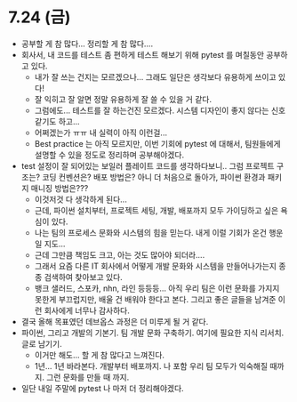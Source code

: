 # 7.24 (금)

- 공부할 게 참 많다... 정리할 게 참 많다....
- 회사서, 내 코드를 테스트 좀 편하게 테스트 해보기 위해 pytest 를 며칠동안 공부하고 있다.
    - 내가 잘 쓰는 건지는 모르겠으나... 그래도 일단은 생각보다 유용하게 쓰이고 있다!
    - 잘 익히고 잘 알면 정말 유용하게 잘 쓸 수 있을 거 같다.
    - 그럼에도... 테스트를 잘 하는건진 모르겠다. 시스템 디자인이 좋지 않다는 신호 같기도 하고...
    - 어쩌겠는가 ㅠㅠ 내 실력이 아직 이런걸...
    - Best practice 는 아직 모르지만, 이번 기회에 pytest 에 대해서, 팀원들에게 설명할 수 있을 정도로 정리하며 공부해야겠다.
- test 설정이 잘 되어있는 보일러 플레이트 코드를 생각하다보니.. 그럼 프로젝트 구조는? 코딩 컨벤션은? 배포 방법은? 아니 더 처음으로 돌아가, 파이썬 환경과 패키지 매니징 방법은???
    - 이것저것 다 생각하게 된다...
    - 근데, 파이썬 설치부터, 프로젝트 세팅, 개발, 배포까지 모두 가이딩하고 싶은 욕심이 있다.
    - 나는 팀의 프로세스 문화와 시스템의 힘을 믿는다. 내게 이럴 기회가 온건 행운일 지도...
    - 근데 그만큼 책임도 크고, 아는 것도 많아야 되더라....
    - 그래서 요즘 다른 IT 회사에서 어떻게 개발 문화와 시스템을 만들어나가는지 종종 검색하여 찾아보고 있다.
    - 뱅크 샐러드, 스포카, nhn, 라인 등등등... 아직 우리 팀은 이런 문화를 가지지 못한게 부끄럽지만, 배울 건 배워야 한다고 본다. 그리고 좋은 글들을 남겨준 이런 회사에게 너무나 감사하다.
- 결국 올해 목표였던 데브옵스 과정은 더 미루게 될 거 같다.
- 파이썬, 그리고 개발의 기본기. 팀 개발 문화 구축하기. 여기에 필요한 지식 리서치. 글로 남기기. 
    - 이거만 해도... 할 게 참 많다고 느껴진다.
    - 1년... 1년 바라본다. 개발부터 배포까지. 나 포함 우리 팀 모두가 익숙해질 때까지. 그런 문화를 만들 때 까지.
- 일단 내일 주말에 pytest 나 마저 더 정리해야겠다.



